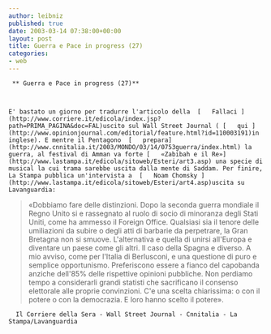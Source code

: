 ```yaml
---
author: leibniz
published: true
date: 2003-03-14 07:38:00+00:00
layout: post
title: Guerra e Pace in progress (27)
categories:
- web
---
```


	 ** Guerra e Pace in progress (27)**
	
	
	
	E' bastato un giorno per tradurre l'articolo della  [   Fallaci ](http://www.corriere.it/edicola/index.jsp?path=PRIMA_PAGINA&doc=FAL)uscito sul Wall Street Journal ( [   qui ](http://www.opinionjournal.com/editorial/feature.html?id=110003191)in inglese). E mentre il Pentagono  [   prepara](http://www.cnnitalia.it/2003/MONDO/03/14/0753guerra/index.html) la guerra, al festival di Amman va forte [   «Zabibah e il Re»](http://www.lastampa.it/edicola/sitoweb/Esteri/art3.asp) una specie di musical la cui trama sarebbe uscita dalla mente di Saddam. Per finire, La Stampa pubblica un'intervista a  [   Noam Chomsky ](http://www.lastampa.it/edicola/sitoweb/Esteri/art4.asp)uscita su Lavanguardia:

 

>   
> 
> 	«Dobbiamo   fare delle distinzioni. Dopo la seconda guerra mondiale il Regno Unito si e rassegnato al ruolo di socio di minoranza degli Stati Uniti, come ha ammesso il Foreign Office. Qualsiasi sia il tenore delle umiliazioni da subire o degli atti di barbarie da perpetrare, la Gran Bretagna non si smuove. L'alternativa e quella di unirsi all'Europa e diventare un paese come gli altri. Il caso della Spagna e diverso. A mio avviso, come per l'Italia di Berlusconi, e una questione di puro e semplice opportunismo. Preferiscono essere a fianco del capobanda anziche dell'85% delle rispettive opinioni pubbliche. Non perdiamo tempo a considerarli grandi statisti che sacrificano il consenso elettorale alle proprie convinzioni. C'e una scelta chiarissima: o con il potere o con la democrazia. E loro hanno scelto il potere».

 

	  Il Corriere della Sera - Wall Street Journal - Cnnitalia - La Stampa/Lavanguardia